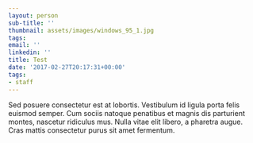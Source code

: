 ```yaml
---
layout: person
sub-title: ''
thumbnail: assets/images/windows_95_1.jpg
tags: 
email: ''
linkedin: ''
title: Test
date: '2017-02-27T20:17:31+00:00'
tags:
- staff
---
```

Sed posuere consectetur est at lobortis. Vestibulum id ligula porta felis euismod semper. Cum sociis natoque penatibus et magnis dis parturient montes, nascetur ridiculus mus. Nulla vitae elit libero, a pharetra augue. Cras mattis consectetur purus sit amet fermentum.